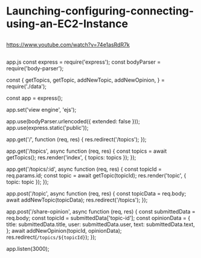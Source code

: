 # Launching-configuring-connecting-using-an-EC2-Instance

##

https://www.youtube.com/watch?v=74e1asRdR7k

##
app.js
const express = require('express');
const bodyParser = require('body-parser');

const {
  getTopics,
  getTopic,
  addNewTopic,
  addNewOpinion,
} = require('./data');

const app = express();

app.set('view engine', 'ejs');

app.use(bodyParser.urlencoded({ extended: false }));
app.use(express.static('public'));

app.get('/', function (req, res) {
  res.redirect('/topics');
});

app.get('/topics', async function (req, res) {
  const topics = await getTopics();
  res.render('index', { topics: topics });
});

app.get('/topics/:id', async function (req, res) {
  const topicId = req.params.id;
  const topic = await getTopic(topicId);
  res.render('topic', { topic: topic });
});

app.post('/topic', async function (req, res) {
  const topicData = req.body;
  await addNewTopic(topicData);
  res.redirect('/topics');
});

app.post('/share-opinion', async function (req, res) {
  const submittedData = req.body;
  const topicId = submittedData['topic-id'];
  const opinionData = {
    title: submittedData.title,
    user: submittedData.user,
    text: submittedData.text,
  };
  await addNewOpinion(topicId, opinionData);
  res.redirect(`/topics/${topicId}`);
});

app.listen(3000);
 
